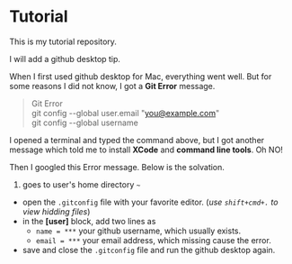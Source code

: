 # Tutorial

This is my tutorial repository.

I will add a github desktop tip.

When I first used github desktop for Mac, everything went well. But for some reasons I did not know, I got a **Git Error** message.

> Git Error  
> git config --global user.email "you@example.com"  
> git config --global username  

I opened a terminal and typed the command above, but I got another message which told me to install **XCode** and **command line tools**. Oh NO!

Then I googled this Error message. Below is the solvation.

1. goes to user's home directory `~`
* open the `.gitconfig` file with your favorite editor. (*use `shift+cmd+.` to view hidding files*)
* in the **[user]** block, add two lines as
    * `name = ***` your github username, which usually exists.
    * `email = ***` your email address, which missing cause the error.
* save and close the `.gitconfig` file and run the github desktop again.